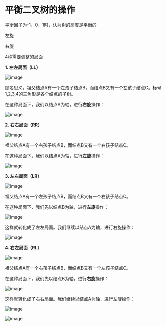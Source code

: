 # 平衡二叉树的操作
平衡因子为-1，0，1时，认为树的高度是平衡的

左旋

右旋

4种需要调整的局面


**1. 左左局面（LL）**

![image](images/image5.png)

顾名思义，祖父结点A有一个左孩子结点B，而结点B又有一个左孩子结点C。标号1,2,3,4的三角形是各个结点的子树。

在这种局面下，我们以结点A为轴，进行**右旋**操作：

![image](images/image6.png)

**2. 右右局面（RR）**

![image](images/image7.png)

祖父结点A有一个右孩子结点B，而结点B又有一个右孩子结点C。

在这种局面下，我们以结点A为轴，进行**左旋**操作：

![image](images/image8.png)

**3. 左右局面（LR）**

![image](images/image9.png)

祖父结点A有一个左孩子结点B，而结点B又有一个右孩子结点C。

在这种局面下，我们先以结点B为轴，进行**左旋**操作：

![image](images/image10.png)

这样就转化成了左左局面。我们继续以结点A为轴，进行右旋操作：

![image](images/image11.png)

**4. 右左局面（RL）**

![image](images/image12.png)

祖父结点A有一个右孩子结点B，而结点B又有一个左孩子结点C。

在这种局面下，我们先以结点B为轴，进行**右旋**操作：

![image](images/image13.png)

这样就转化成了右右局面。我们继续以结点A为轴，进行左旋操作：

![image](images/image14.png)

![image](images/image15.png)

